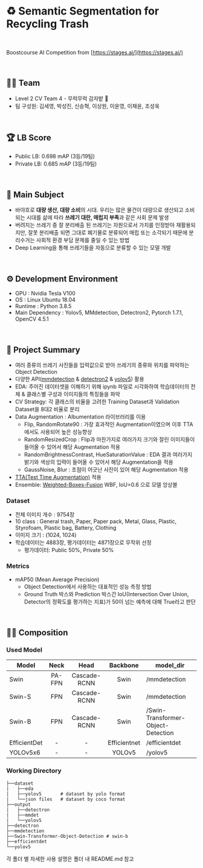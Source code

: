 # ♻️ Semantic Segmentation for Recycling Trash

</br>

Boostcourse AI Competition from [https://stages.ai/](https://stages.ai/)

</br>

## 👨‍🌾 Team

- Level 2 CV Team 4 - 무럭무럭 감자밭 🥔
- 팀 구성원: 김세영, 박성진, 신승혁, 이상원, 이윤영, 이채윤, 조성욱

</br>

## 🏆 LB Score

- Public LB: 0.698 mAP (3등/19팀)
- Private LB: 0.685 mAP (3등/19팀)

</br>

## 🎈 Main Subject

- 바야흐로 **대량 생산, 대량 소비**의 시대. 우리는 많은 물건이 대량으로 생산되고 소비되는 시대를 삶에 따라 **쓰레기 대란, 매립지 부족**과 같은 사회 문제 발생
- 버려지는 쓰레기 중 잘 분리배출 된 쓰레기는 자원으로서 가치를 인정받아 재활용되지만, 잘못 분리배출 되면 그대로 폐기물로 분류되어 매립 또는 소각되기 때문에 분리수거는 사회적 환경 부담 문제를 줄일 수 있는 방법
- Deep Learning을 통해 쓰레기들을 자동으로 분류할 수 있는 모델 개발 

</br>

## ⚙ Development Environment
- GPU : Nvidia Tesla V100
- OS : Linux Ubuntu 18.04
- Runtime : Python 3.8.5
- Main Dependency : Yolov5, MMdetection, Detectron2, Pytorch 1.7.1, OpenCV 4.5.1

<br>

## 🔑 Project Summary

- 여러 종류의 쓰레기 사진들을 입력값으로 받아 쓰레기의 종류와 위치를 파악하는 Object Detection
- 다양한 API([mmdetection](https://github.com/open-mmlab/mmdetection) & [detectron2](https://github.com/facebookresearch/detectron2) & [yolov5](https://github.com/ultralytics/yolov5)) 활용    
- EDA: 주어진 데이터셋을 이해하기 위해 ipynb 파일로 시각화하여 학습데이터의 전체 & 클래스별 구성과 이미지들의 특징들을 파악
- CV Strategy: 각 클래스의 비율을 고려한 Training Dataset과 Validation Dataset을 8대2 비율로 분리
- Data Augmentation : Albumentation 라이브러리를 이용
    - Flip, RandomRotate90 : 가장 효과적인 Augmentation이였으며 이후 TTA에서도 사용되어 높은 성능향상
    - RandomResizedCrop : Flip과 마찬가지로 여러가지 크기와 잘린 이미지들이 들어올 수 있어서 해당 Augmentation 적용
    - RandomBrightnessContrast, HueSaturationValue : EDA 결과 여러가지 밝기와 색상의 입력이 들어올 수 있어서 해당 Augmentation을 적용
    - GaussNoise, Blur : 초점이 어긋난 사진이 있어 해당 Augmentation 적용
- [TTA(Test Time Augmentation)](https://inspaceai.github.io/2019/12/20/Test_Time_Augmentation_Review/) 적용
- Ensemble: [Weighted-Boxes-Fusion](https://github.com/ZFTurbo/Weighted-Boxes-Fusion) WBF, IoU=0.6 으로 모델 앙상블 

### Dataset

- 전체 이미지 개수 : 9754장
- 10 class : General trash, Paper, Paper pack, Metal, Glass, Plastic, Styrofoam, Plastic bag, Battery, Clothing
- 이미지 크기 : (1024, 1024)
- 학습데이터는 4883장, 평가데이터는 4871장으로 무작위 선정
    - 평가데이터: Public 50%, Private 50%

### Metrics

- mAP50 (Mean Average Precision)
    - Object Detection에서 사용하는 대표적인 성능 측정 방법
    - Ground Truth 박스와 Prediction 박스간 IoU(Intersection Over Union, Detector의 정확도를 평가하는 지표)가 50이 넘는 예측에 대해 True라고 판단

</br>

## 💁‍♀️ Composition

### Used Model
|Model|Neck|Head|Backbone|model_dir
|---|:---:|:---:|:---:|---|
|Swin|PA-FPN|Cascade-RCNN|Swin|/mmdetection|
|Swin-S|FPN|Cascade-RCNN|Swin|/mmdetection|
|Swin-B|FPN|Cascade-RCNN|Swin|/Swin-Transformer-Object-Detection|
|EfficientDet|-|-|Efficientnet|/efficientdet|
|YOLOv5x6|-|-|YOLOv5|/yolov5|

### Working Directory
```
├──dataset
|   ├──eda
|   ├──yolov5       # dataset by yolo format
|   └──json files   # dataset by coco format
├──output
|   ├──detectron
|   ├──mmdet
|   └──yolov5
├──detectron
├──mmdetection
├──Swin-Transformer-Object-Detection # swin-b
├──efficientdet
└──yolov5
```

각 폴더 별 자세한 사용 설명은 폴더 내 README.md 참고

